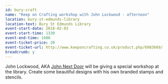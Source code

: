 ```yaml
---
id: bury-craft
name: "Keep on Crafting workshop with John Lockwood - afternoon"
location: bury-st-edmunds-library
location-text: Bury St Edmunds Library
event-start-date: 2018-02-03
event-start-time: 1330
event-end-time: 1600
event-ticket-price: 20
event-ticket-url: http://www.keeponcrafting.co.uk/product.php/6983669/
breadcrumb: y
---
```


John Lockwood, AKA [John Next Door](http://johnnextdoor.blogspot.co.uk/) will be giving a special workshop at the library. Create some beautiful designs with his own branded stamps and stencils.
